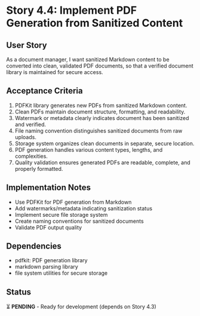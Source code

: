 # Story 4.4: Implement PDF Generation from Sanitized Content

## User Story

As a document manager, I want sanitized Markdown content to be converted into clean, validated PDF documents, so that a verified document library is maintained for secure access.

## Acceptance Criteria

1. PDFKit library generates new PDFs from sanitized Markdown content.
2. Clean PDFs maintain document structure, formatting, and readability.
3. Watermark or metadata clearly indicates document has been sanitized and verified.
4. File naming convention distinguishes sanitized documents from raw uploads.
5. Storage system organizes clean documents in separate, secure location.
6. PDF generation handles various content types, lengths, and complexities.
7. Quality validation ensures generated PDFs are readable, complete, and properly formatted.

## Implementation Notes

- Use PDFKit for PDF generation from Markdown
- Add watermarks/metadata indicating sanitization status
- Implement secure file storage system
- Create naming conventions for sanitized documents
- Validate PDF output quality

## Dependencies

- pdfkit: PDF generation library
- markdown parsing library
- file system utilities for secure storage

## Status

⏳ **PENDING** - Ready for development (depends on Story 4.3)

